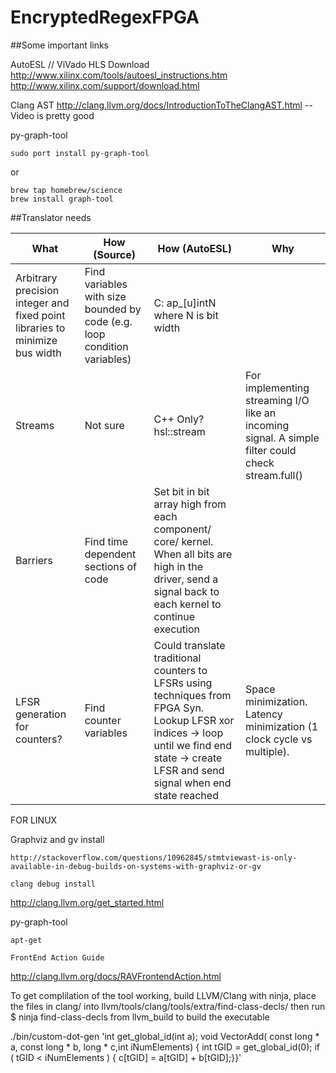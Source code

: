 # EncryptedRegexFPGA

##Some important links

AutoESL // ViVado HLS Download
http://www.xilinx.com/tools/autoesl_instructions.htm
http://www.xilinx.com/support/download.html

Clang AST
http://clang.llvm.org/docs/IntroductionToTheClangAST.html  -- Video is pretty good

py-graph-tool
~~~~~~~~~~~~~~~~~~~~~~~~~~~
sudo port install py-graph-tool
~~~~~~~~~~~~~~~~~~~~~~~~~~~~
or
~~~~~~~~~~~~~~~~~~~~~~~~~~~
brew tap homebrew/science
brew install graph-tool
~~~~~~~~~~~~~~~~~~~~~~~~~~~

##Translator needs

| What | How (Source)| How (AutoESL)| Why |
| ---- | ------------| -------------| --- |
| Arbitrary precision integer and fixed point libraries to minimize bus width| Find variables with size bounded by code (e.g. loop condition variables)| C: ap_[u]intN where N is bit width| |
| Streams| Not sure | C++ Only? hsl::stream<type> | For implementing streaming I/O like an incoming signal. A simple filter could check stream.full() |
| Barriers | Find time dependent sections of code | Set bit in bit array high from each component/ core/ kernel. When all bits are high in the driver, send a signal back to each kernel to continue execution | |
| LFSR generation for counters? | Find counter variables | Could translate traditional counters to LFSRs using techniques from FPGA Syn. Lookup LFSR xor indices -> loop until we find end state -> create LFSR and send signal when end state reached | Space minimization. Latency minimization (1 clock cycle vs multiple). |



FOR LINUX

Graphviz and gv install
~~~~~~~~~~~~~~~~~~~~~~~
http://stackoverflow.com/questions/10962845/stmtviewast-is-only-available-in-debug-builds-on-systems-with-graphviz-or-gv

clang debug install
~~~~~~~~~~~~~~~~~~~~~~~
http://clang.llvm.org/get_started.html

py-graph-tool
~~~~~~~~~~~~~~~~~~
apt-get

FrontEnd Action Guide
~~~~~~~~~~~~~~~~~~~~~~~~
http://clang.llvm.org/docs/RAVFrontendAction.html

To get complilation of the tool working, build LLVM/Clang with ninja, place the files in clang/ into llvm/tools/clang/tools/extra/find-class-decls/ then run 
 $ ninja find-class-decls
from llvm_build to build the executable


./bin/custom-dot-gen 'int get_global_id(int a); void VectorAdd( const long * a, const long * b, long * c,int iNumElements) { int tGID = get_global_id(0); if ( tGID < iNumElements ) { c[tGID] = a[tGID] + b[tGID];}}'